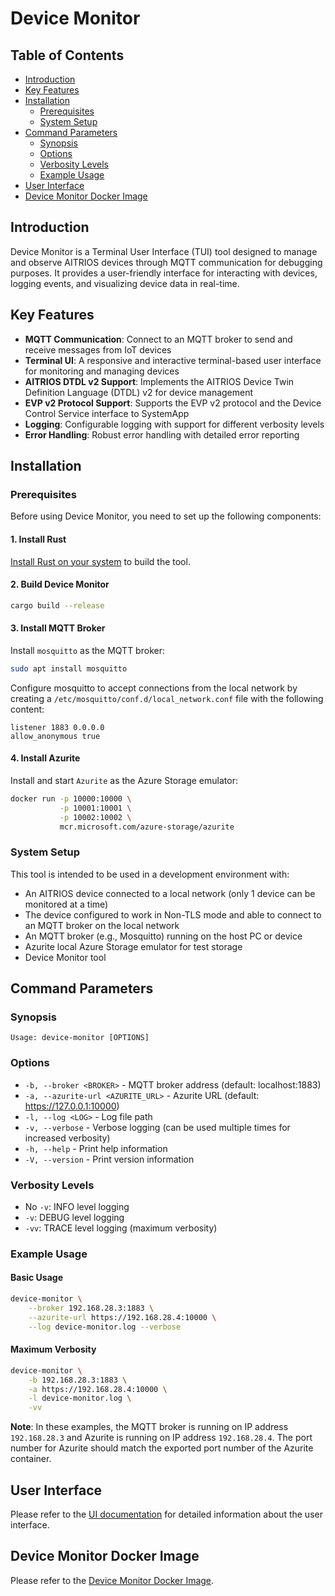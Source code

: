 # Device Monitor

## Table of Contents
- [Introduction](#introduction)
- [Key Features](#key-features)
- [Installation](#installation)
  - [Prerequisites](#prerequisites)
  - [System Setup](#system-setup)
- [Command Parameters](#command-parameters)
  - [Synopsis](#synopsis)
  - [Options](#options)
  - [Verbosity Levels](#verbosity-levels)
  - [Example Usage](#example-usage)
- [User Interface](#user-interface)
- [Device Monitor Docker Image](#device-monitor-docker-image)

## Introduction

Device Monitor is a Terminal User Interface (TUI) tool designed to manage and
observe AITRIOS devices through MQTT communication for debugging purposes. It
provides a user-friendly interface for interacting with devices, logging events,
and visualizing device data in real-time.

## Key Features
- **MQTT Communication**: Connect to an MQTT broker to send and receive messages
  from IoT devices
- **Terminal UI**: A responsive and interactive terminal-based user interface
  for monitoring and managing devices
- **AITRIOS DTDL v2 Support**: Implements the AITRIOS Device Twin Definition
  Language (DTDL) v2 for device management
- **EVP v2 Protocol Support**: Supports the EVP v2 protocol and the Device
  Control Service interface to SystemApp
- **Logging**: Configurable logging with support for different verbosity levels
- **Error Handling**: Robust error handling with detailed error reporting

## Installation

### Prerequisites

Before using Device Monitor, you need to set up the following components:

#### 1. Install Rust
[Install Rust on your system](https://www.rust-lang.org/tools/install) to build the tool.

#### 2. Build Device Monitor
```bash
cargo build --release
```

#### 3. Install MQTT Broker
Install `mosquitto` as the MQTT broker:
```bash
sudo apt install mosquitto
```

Configure mosquitto to accept connections from the local network by creating a
`/etc/mosquitto/conf.d/local_network.conf` file with the following content:
```
listener 1883 0.0.0.0
allow_anonymous true
```

#### 4. Install Azurite
Install and start `Azurite` as the Azure Storage emulator:
```bash
docker run -p 10000:10000 \
           -p 10001:10001 \
           -p 10002:10002 \
           mcr.microsoft.com/azure-storage/azurite
```

### System Setup
This tool is intended to be used in a development environment with:
- An AITRIOS device connected to a local network (only 1 device can be
  monitored at a time)
- The device configured to work in Non-TLS mode and able to connect to an MQTT
  broker on the local network
- An MQTT broker (e.g., Mosquitto) running on the host PC or device
- Azurite local Azure Storage emulator for test storage
- Device Monitor tool

## Command Parameters

### Synopsis
```
Usage: device-monitor [OPTIONS]
```

### Options
- `-b, --broker <BROKER>` - MQTT broker address (default: localhost:1883)
- `-a, --azurite-url <AZURITE_URL>` - Azurite URL (default:
  https://127.0.0.1:10000)
- `-l, --log <LOG>` - Log file path
- `-v, --verbose` - Verbose logging (can be used multiple times for increased
  verbosity)
- `-h, --help` - Print help information
- `-V, --version` - Print version information

### Verbosity Levels
- No `-v`: INFO level logging
- `-v`: DEBUG level logging
- `-vv`: TRACE level logging (maximum verbosity)

### Example Usage

#### Basic Usage
```bash
device-monitor \
    --broker 192.168.28.3:1883 \
    --azurite-url https://192.168.28.4:10000 \
    --log device-monitor.log --verbose
```

#### Maximum Verbosity
```bash
device-monitor \
    -b 192.168.28.3:1883 \
    -a https://192.168.28.4:10000 \
    -l device-monitor.log \
    -vv
```

**Note**: In these examples, the MQTT broker is running on IP address
`192.168.28.3` and Azurite is running on IP address `192.168.28.4`. The port
number for Azurite should match the exported port number of the Azurite
container.

## User Interface

Please refer to the [UI documentation](docs/ui.md) for detailed information
about the user interface.

## Device Monitor Docker Image

Please refer to the [Device Monitor Docker Image](tools/device-monitor-docker/README.md).
